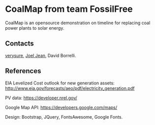 CoalMap from team FossilFree
============================

CoalMap is an opensource demonstration on timeline for replacing coal power plants to solar energy.

Contacts
--------
[verysure](http://www.mit.edu/~tonyw/), [Joel Jean](http://www.joeljean.com/), David Borrelli.


References
----------
EIA Levelized Cost outlook for new generation assets: http://www.eia.gov/forecasts/aeo/pdf/electricity_generation.pdf

PV data: https://developer.nrel.gov/

Google Map API: https://developers.google.com/maps/

Design: Bootstrap, JQuery, FontsAwesome, Google Fonts.

